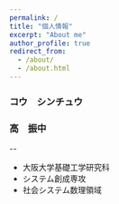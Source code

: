 ```yaml
---
permalink: /
title: "個人情報"
excerpt: "About me"
author_profile: true
redirect_from: 
  - /about/
  - /about.html
---
```


### コウ　シンチュウ
### 高　振中
--
- 大阪大学基礎工学研究科
- システム創成専攻
- 社会システム数理領域
